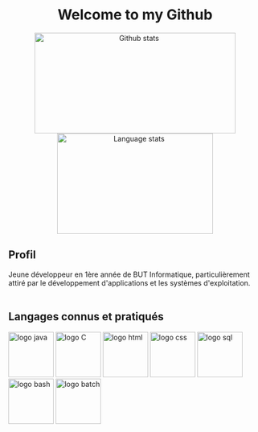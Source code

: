 <div align="center">
  <h1>Welcome to my Github</h1>
  <img src="https://github-profile-summary-cards.vercel.app/api/cards/stats?username=hevanne&theme=tokyonight" alt="Github stats" width="400" height="200">
  <img src="https://github-readme-stats.vercel.app/api/top-langs?username=hevanne&layout=compact&langs_count=8&theme=tokyonight" alt="Language stats" width="310" height="200">
</div>

## Profil

Jeune développeur en 1ère année de BUT Informatique, particulièrement attiré par le développement d'applications et les systèmes d'exploitation. <br><br>

## Langages connus et pratiqués

<p>
  <img src="[https://logowik.com/content/uploads/images/731_java.jpg](https://c0.klipartz.com/pngpicture/917/862/gratis-png-programador-java-logo-programacion.png)" alt="logo java" width="90" height="90">
  <img src="https://upload.wikimedia.org/wikipedia/commons/thumb/1/18/C_Programming_Language.svg/280px-C_Programming_Language.svg.png" alt="logo C" width="90" height="90">
  <img src="https://upload.wikimedia.org/wikipedia/commons/thumb/6/61/HTML5_logo_and_wordmark.svg/512px-HTML5_logo_and_wordmark.svg.png" alt="logo html" width="90" height="90">
  <img src="https://upload.wikimedia.org/wikipedia/commons/thumb/d/d5/CSS3_logo_and_wordmark.svg/1200px-CSS3_logo_and_wordmark.svg.png" alt="logo css" width="90" height="90">
  <img src="https://colibri.unistra.fr/application/assets/images/courses/sql_icone.png" alt="logo sql" width="90" height="90">
  <img src="https://img2.freepng.fr/20180808/ytw/kisspng-bash-shell-script-bourne-shell-scripting-language-create-and-delete-files-and-folders-in-bash-from-5b6ab0e6d589e2.2952756215337187588747.jpg" alt="logo bash" width="90" height="90">
  <img src="https://upload.wikimedia.org/wikipedia/commons/thumb/5/5f/Windows_logo_-_2012.svg/2048px-Windows_logo_-_2012.svg.png" alt="logo batch" width="90" height="90">
</p>

<!--
**hevanne/hevanne** is a ✨ _special_ ✨ repository because its `README.md` (this file) appears on your GitHub profile.


Affichable quand des projets seront postés (perte des stats avec changement de nom)

Here are some ideas to get you started:

- 🔭 I’m currently working on ...
- 🌱 I’m currently learning ...
- 👯 I’m looking to collaborate on ...
- 🤔 I’m looking for help with ...
- 💬 Ask me about ...
- 📫 How to reach me: ...
- 😄 Pronouns: ...
- ⚡ Fun fact: ...
-->
